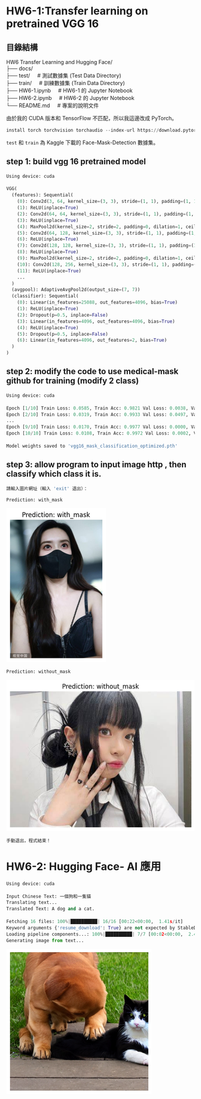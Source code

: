 # HW6-1:Transfer learning on pretrained VGG 16

## 目錄結構

HW6 Transfer Learning and Hugging Face/  
├── docs/  
├── test/&nbsp;&nbsp;&nbsp;&nbsp;   # 測試數據集 (Test Data Directory)  
├── train/&nbsp;&nbsp;&nbsp;&nbsp;   # 訓練數據集 (Train Data Directory)  
├── HW6-1.ipynb&nbsp;&nbsp;&nbsp;&nbsp;   # HW6-1 的 Jupyter Notebook  
├── HW6-2.ipynb&nbsp;&nbsp;&nbsp;&nbsp;   # HW6-2 的 Jupyter Notebook  
└── README.md&nbsp;&nbsp;&nbsp;&nbsp;   # 專案的說明文件  

由於我的 CUDA 版本和 TensorFlow 不匹配，所以我這邊改成 PyTorch。  
```python
install torch torchvision torchaudio --index-url https://download.pytorch.org/whl/cu124
```
`test` 和 `train` 為 Kaggle 下載的 Face-Mask-Detection 數據集。  


##  step 1: build vgg 16 pretrained model


```python
Using device: cuda

VGG(
  (features): Sequential(
    (0): Conv2d(3, 64, kernel_size=(3, 3), stride=(1, 1), padding=(1, 1))
    (1): ReLU(inplace=True)
    (2): Conv2d(64, 64, kernel_size=(3, 3), stride=(1, 1), padding=(1, 1))
    (3): ReLU(inplace=True)
    (4): MaxPool2d(kernel_size=2, stride=2, padding=0, dilation=1, ceil_mode=False)
    (5): Conv2d(64, 128, kernel_size=(3, 3), stride=(1, 1), padding=(1, 1))
    (6): ReLU(inplace=True)
    (7): Conv2d(128, 128, kernel_size=(3, 3), stride=(1, 1), padding=(1, 1))
    (8): ReLU(inplace=True)
    (9): MaxPool2d(kernel_size=2, stride=2, padding=0, dilation=1, ceil_mode=False)
    (10): Conv2d(128, 256, kernel_size=(3, 3), stride=(1, 1), padding=(1, 1))
    (11): ReLU(inplace=True)
    ...
  )
  (avgpool): AdaptiveAvgPool2d(output_size=(7, 7))
  (classifier): Sequential(
    (0): Linear(in_features=25088, out_features=4096, bias=True)
    (1): ReLU(inplace=True)
    (2): Dropout(p=0.5, inplace=False)
    (3): Linear(in_features=4096, out_features=4096, bias=True)
    (4): ReLU(inplace=True)
    (5): Dropout(p=0.5, inplace=False)
    (6): Linear(in_features=4096, out_features=2, bias=True)
  )
)
```

##   step 2: modify the code to use medical-mask github for training (modify 2 class)

```python
Using device: cuda

Epoch [1/10] Train Loss: 0.0585, Train Acc: 0.9821 Val Loss: 0.0038, Val Acc: 1.0000
Epoch [2/10] Train Loss: 0.0319, Train Acc: 0.9933 Val Loss: 0.0497, Val Acc: 0.9865
...
Epoch [9/10] Train Loss: 0.0170, Train Acc: 0.9977 Val Loss: 0.0000, Val Acc: 1.0000
Epoch [10/10] Train Loss: 0.0108, Train Acc: 0.9972 Val Loss: 0.0002, Val Acc: 1.0000

Model weights saved to 'vgg16_mask_classification_optimized.pth'
```

##  step 3: allow program to input image http , then classify which class it is.

```python
請輸入圖片網址（輸入 'exit' 退出）： 
```
```python
Prediction: with_mask
```
![alt text](docs/image.png)

```python
Prediction: without_mask
```
![alt text](docs/image-1.png)

```python
手動退出，程式結束！
```


# HW6-2: Hugging Face-  AI 應用

```python
Using device: cuda

Input Chinese Text: 一個狗和一隻貓
Translating text...
Translated Text: A dog and a cat.

Fetching 16 files: 100%|██████████| 16/16 [00:22<00:00,  1.41s/it]
Keyword arguments {'resume_download': True} are not expected by StableDiffusionPipeline and will be ignored.
Loading pipeline components...: 100%|██████████| 7/7 [00:02<00:00,  2.49it/s]
Generating image from text...
```

![alt text](docs/image-2.png)